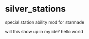 # silver_stations
special station ability mod for starmade

will this show up in my ide?
hello world
